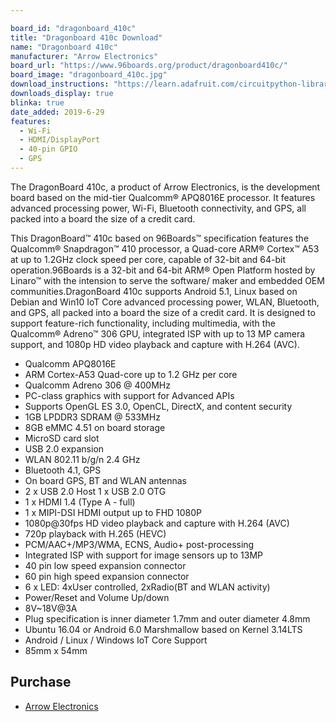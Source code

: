 ```yaml
---

board_id: "dragonboard_410c"
title: "Dragonboard 410c Download"
name: "Dragonboard 410c"
manufacturer: "Arrow Electronics"
board_url: "https://www.96boards.org/product/dragonboard410c/"
board_image: "dragonboard_410c.jpg"
download_instructions: "https://learn.adafruit.com/circuitpython-libraries-on-linux-and-the-96boards-dragonboard-410c"
downloads_display: true
blinka: true
date_added: 2019-6-29
features:
  - Wi-Fi
  - HDMI/DisplayPort
  - 40-pin GPIO
  - GPS
---
```


The DragonBoard 410c, a product of Arrow Electronics, is the development board based on the mid-tier Qualcomm® APQ8016E processor. It features advanced processing power, Wi-Fi, Bluetooth connectivity, and GPS, all packed into a board the size of a credit card.

This DragonBoard™ 410c based on 96Boards™ specification features the Qualcomm® Snapdragon™ 410 processor, a Quad-core ARM® Cortex™ A53 at up to 1.2GHz clock speed per core, capable of 32-bit and 64-bit operation.96Boards is a 32-bit and 64-bit ARM® Open Platform hosted by Linaro™ with the intension to serve the software/ maker and embedded OEM communities.DragonBoard 410c supports Android 5.1, Linux based on Debian and Win10 IoT Core advanced processing power, WLAN, Bluetooth, and GPS, all packed into a board the size of a credit card. It is designed to support feature-rich functionality, including multimedia, with the Qualcomm® Adreno™ 306 GPU, integrated ISP with up to 13 MP camera support, and 1080p HD video playback and capture with H.264 (AVC).

- Qualcomm APQ8016E
- ARM Cortex-A53 Quad-core up to 1.2 GHz per core
- Qualcomm Adreno 306 @ 400MHz
- PC-class graphics with support for Advanced APIs
- Supports OpenGL ES 3.0, OpenCL, DirectX, and content security
- 1GB LPDDR3 SDRAM @ 533MHz
- 8GB eMMC 4.51 on board storage
- MicroSD card slot
- USB 2.0 expansion
- WLAN 802.11 b/g/n 2.4 GHz
- Bluetooth 4.1, GPS
- On board GPS, BT and WLAN antennas
- 2 x USB 2.0 Host 1 x USB 2.0 OTG
- 1 x HDMI 1.4 (Type A - full)
- 1 x MIPI-DSI HDMI output up to FHD 1080P
- 1080p@30fps HD video playback and capture with H.264 (AVC)
- 720p playback with H.265 (HEVC)
- PCM/AAC+/MP3/WMA, ECNS, Audio+ post-processing
- Integrated ISP with support for image sensors up to 13MP
- 40 pin low speed expansion connector
- 60 pin high speed expansion connector
- 6 x LED: 4xUser controlled, 2xRadio(BT and WLAN activity)
- Power/Reset and Volume Up/down
- 8V~18V@3A
- Plug specification is inner diameter 1.7mm and outer diameter 4.8mm
- Ubuntu 16.04 or Android 6.0 Marshmallow based on Kernel 3.14LTS
- Android / Linux / Windows IoT Core Support
- 85mm x 54mm

## Purchase
* [Arrow Electronics](https://www.arrow.com/en/products/dragonboard410c/arrow-development-tools)

